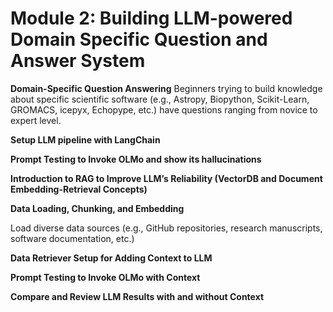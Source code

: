 # Module 2: Building LLM-powered Domain Specific Question and Answer System

**Domain-Specific Question Answering**
Beginners trying to build knowledge about specific scientific software (e.g., Astropy, Biopython, Scikit-Learn, GROMACS, icepyx, Echopype, etc.) have questions ranging from novice to expert level.

**Setup LLM pipeline with LangChain**

**Prompt Testing to Invoke OLMo and show its hallucinations**

**Introduction to RAG to Improve LLM’s Reliability (VectorDB and Document Embedding-Retrieval Concepts)**

**Data Loading, Chunking, and Embedding**

Load diverse data sources (e.g., GitHub repositories, research manuscripts, software documentation, etc.)

**Data Retriever Setup for Adding Context to LLM**

**Prompt Testing to Invoke OLMo with Context**

**Compare and Review LLM Results with and without Context**
